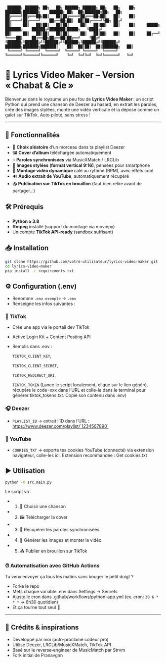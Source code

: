 ```
 ██████╗ ██████╗ ██╗   ██╗ ██████╗ ██████╗ ██╗   ██╗    ██╗     ███████╗███████╗    ██████╗ ██╗  ██╗███████╗██╗   ██╗
██╔════╝██╔═══██╗██║   ██║██╔════╝██╔═══██╗██║   ██║    ██║     ██╔════╝██╔════╝    ██╔══██╗██║  ██║██╔════╝╚██╗ ██╔╝
██║     ██║   ██║██║   ██║██║     ██║   ██║██║   ██║    ██║     █████╗  ███████╗    ██████╔╝███████║█████╗   ╚████╔╝ 
██║     ██║   ██║██║   ██║██║     ██║   ██║██║   ██║    ██║     ██╔══╝  ╚════██║    ██╔══██╗██╔══██║██╔══╝    ╚██╔╝  
╚██████╗╚██████╔╝╚██████╔╝╚██████╗╚██████╔╝╚██████╔╝    ███████╗███████╗███████║    ██║  ██║██║  ██║███████╗   ██║   
 ╚═════╝ ╚═════╝  ╚═════╝  ╚═════╝ ╚═════╝  ╚═════╝     ╚══════╝╚══════╝╚══════╝    ╚═╝  ╚═╝╚═╝  ╚═╝╚══════╝   ╚═╝   
```

# 🎤 Lyrics Video Maker – Version « Chabat & Cie »

Bienvenue dans le royaume un peu fou de **Lyrics Video Maker** : un script Python qui prend une chanson de Deezer au hasard, en extrait les paroles, crée des images stylées, monte une vidéo verticale et la dépose comme un galet sur TikTok. Auto‑piloté, sans stress !

---

## 🚀 Fonctionnalités

- 🎲 **Choix aléatoire** d’un morceau dans ta playlist Deezer  
- 🖼 **Cover d’album** téléchargée automatiquement  
- 🎶 **Paroles synchronisées** via MusicXMatch / LRCLib  
- 📱 **Images stylées (format vertical 9:16)**, pensées pour smartphone  
- 🎥 **Montage vidéo dynamique** calé au rythme (BPM), avec effets cool  
- 🔊 **Audio extrait de YouTube**, automatiquement récupéré  
- 📤 **Publication sur TikTok en brouillon** (faut bien relire avant de partager…)


## 🛠 Prérequis

- **Python ≥ 3.8**  
- **ffmpeg** installé (support du montage via moviepy)  
- Un compte **TikTok API‑ready** (sandbox suffisant)
  

## 📥 Installation

```bash
git clone https://github.com/votre-utilisateur/lyrics-video-maker.git
cd lyrics-video-maker
pip install -r requirements.txt
```


## ⚙️ Configuration (.env)
- Renomme `.env.exemple` → `.env`
- Renseigne les infos suivantes :

### 🕺 TikTok
- Crée une app via le portail dev TikTok
- Active Login Kit + Content Posting API
- Remplis dans .env :
  
  `TIKTOK_CLIENT_KEY`,

  `TIKTOK_CLIENT_SECRET`,

  `TIKTOK_REDIRECT_URI`,
  
  `TIKTOK_TOKEN` (Lance le script localement, clique sur le lien généré, récupère le code=xxx dans l’URL et colle-le dans le terminal pour générer tiktok_tokens.txt. Copie son contenu dans .env)

### 🎧 Deezer
- `PLAYLIST_ID` → extrait l’ID dans l’URL : https://www.deezer.com/playlist/`1234567890`

### 🎼 YouTube
- `COOKIES_TXT` → exporte tes cookies YouTube (connecté) via extension navigateur, colle-les ici. Extension recommandée : Get cookies.txt



## ▶️ Utilisation

```bash
python -m src.main.py
```

Le script va :
- 1.	🎵 Choisir une chanson
- 2.	🖼 Télécharger la cover
- 3.	📝 Récupérer les paroles synchronisées
- 4.	🎨 Générer les images et monter la vidéo
- 5.	📤 Publier en brouillon sur TikTok



### ⏰ Automatisation avec GitHub Actions

Tu veux envoyer ça tous les matins sans bouger le petit doigt ?
- Forke le repo
- Mets chaque variable .env dans Settings → Secrets
- Ajuste le cron dans .github/workflows/python-app.yml (ex. cron: `30 6 * * *` → 6h30 quotidien)
- Et ça tourne tout seul 🚀

---

## 🧠 Crédits & inspirations
- Développé par moi (auto‑proclamé codeur pro)
- Utilise Deezer, LRCLib/MusicXMatch, TikTok API
- Basé sur le reverse‑engineer de MusicMatch par Strvm
- Fork initial de Pranavgnn
